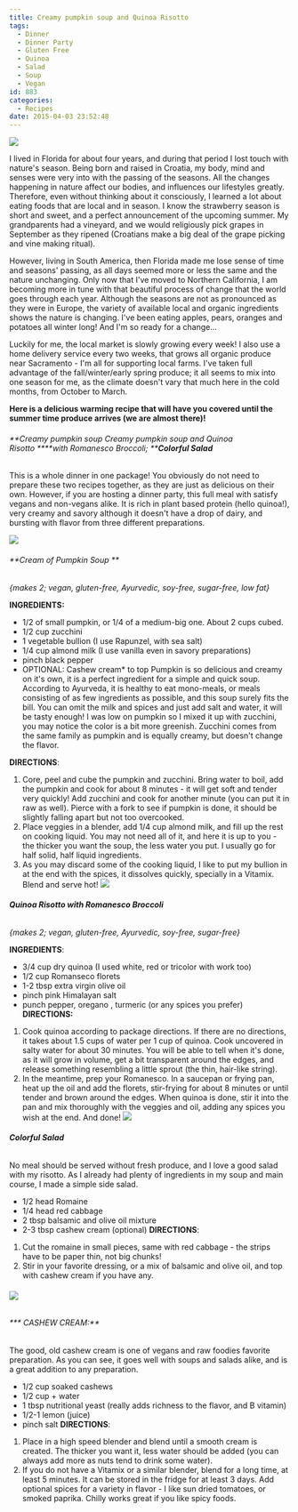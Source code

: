 ```yaml
---
title: Creamy pumpkin soup and Quinoa Risotto
tags:
  - Dinner
  - Dinner Party
  - Gluten Free
  - Quinoa
  - Salad
  - Soup
  - Vegan
id: 883
categories:
  - Recipes
date: 2015-04-03 23:52:48
---
```


![](/images/ris-soup.png)

I lived in Florida for about four years, and during that period I lost touch with nature's season. Being born and raised in Croatia, my body, mind and senses were very into with the passing of the seasons. All the changes happening in nature affect our bodies, and influences our lifestyles greatly. Therefore, even without thinking about it consciously, I learned a lot about eating foods that are local and in season. I know the strawberry season is short and sweet, and a perfect announcement of the upcoming summer. My grandparents had a vineyard, and we would religiously pick grapes in September as they ripened (Croatians make a big deal of the grape picking and vine making ritual).

However, living in South America, then Florida made me lose sense of time and seasons' passing, as all days seemed more or less the same and the nature unchanging. Only now that I've moved to Northern California, I am becoming more in tune with that beautiful process of change that the world goes through each year. Although the seasons are not as pronounced as they were in Europe, the variety of available local and organic ingredients shows the nature is changing. I've been eating apples, pears, oranges and potatoes all winter long! And I'm so ready for a change...

Luckily for me, the local market is slowly growing every week! I also use a home delivery service every two weeks, that grows all organic produce near Sacramento - I'm all for supporting local farms. I've taken full advantage of the fall/winter/early spring produce; it all seems to mix into one season for me, as the climate doesn't vary that much here in the cold months, from October to March.

**Here is a delicious warming recipe that will have you covered until the summer time produce arrives (we are almost there)!**

###### **Creamy pumpkin soup Creamy pumpkin soup and Quinoa Risotto ****with Romanesco Broccoli; ****Colorful Salad**

This is a whole dinner in one package! You obviously do not need to prepare these two recipes together, as they are just as delicious on their own. However, if you are hosting a dinner party, this full meal with satisfy vegans and non-vegans alike. It is rich in plant based protein (hello quinoa!), very creamy and savory although it doesn't have a drop of dairy, and bursting with flavor from three different preparations.

![](/images/pump-soup.png)

###### **Cream of Pumpkin Soup **

_{makes 2; vegan, gluten-free, Ayurvedic, soy-free, sugar-free, low fat}_

**INGREDIENTS:**

*   1/2 of small pumpkin, or 1/4 of a medium-big one. About 2 cups cubed.
*   1/2 cup zucchini
*   1 vegetable bullion (I use Rapunzel, with sea salt)
*   1/4 cup almond milk (I use vanilla even in savory preparations)
*   pinch black pepper
*   OPTIONAL: Cashew cream* to top
Pumpkin is so delicious and creamy on it's own, it is a perfect ingredient for a simple and quick soup. According to Ayurveda, it is healthy to eat mono-meals, or meals consisting of as few ingredients as possible, and this soup surely fits the bill. You can omit the milk and spices and just add salt and water, it will be tasty enough! I was low on pumpkin so I mixed it up with zucchini, you may notice the color is a bit more greenish. Zucchini comes from the same family as pumpkin and is equally creamy, but doesn't change the flavor.

**DIRECTIONS**:

1.  Core, peel and cube the pumpkin and zucchini. Bring water to boil, add the pumpkin and cook for about 8 minutes - it will get soft and tender very quickly! Add zucchini and cook for another minute (you can put it in raw as well). Pierce with a fork to see if pumpkin is done, it should be slightly falling apart but not too overcooked.
2.  Place veggies in a blender, add 1/4 cup almond milk, and fill up the rest on cooking liquid. You may not need all of it, and here it is up to you - the thicker you want the soup, the less water you put. I usually go for half solid, half liquid ingredients.
3.  As you may discard some of the cooking liquid, I like to put my bullion in at the end with the spices, it dissolves quickly, specially in a Vitamix. Blend and serve hot!
![](/images/quinoa-ris2.jpg)

###### **Quinoa Risotto with Romanesco Broccoli**

_{makes 2; vegan, gluten-free, Ayurvedic, soy-free, sugar-free}_

**INGREDIENTS**:

*   3/4 cup dry quinoa (I used white, red or tricolor with work too)
*   1/2 cup Romanseco florets
*   1-2 tbsp extra virgin olive oil
*   pinch pink Himalayan salt
*   punch pepper, oregano , turmeric (or any spices you prefer)
**DIRECTIONS:**

1.  Cook quinoa according to package directions. If there are no directions, it takes about 1.5 cups of water per 1 cup of quinoa. Cook uncovered in salty water for about 30 minutes. You will be able to tell when it's done, as it will grow in volume, get a bit transparent around the edges, and release something resembling a little sprout (the thin, hair-like string).
2.  In the meantime, prep your Romanesco. In a saucepan or frying pan, heat up the oil and add the florets, stir-frying for about 8 minutes or until tender and brown around the edges. When quinoa is done, stir it into the pan and mix thoroughly with the veggies and oil, adding any spices you wish at the end. And done!
![](/images/quinoa-ris.jpg)

###### **Colorful Salad**

No meal should be served without fresh produce, and I love a good salad with my risotto. As I already had plenty of ingredients in my soup and main course, I made a simple side salad.

*   1/2 head Romaine
*   1/4 head red cabbage
*   2 tbsp balsamic and olive oil mixture
*   2-3 tbsp cashew cream (optional)
**DIRECTIONS**:

1.  Cut the romaine in small pieces, same with red cabbage - the strips have to be paper thin, not big chunks!
2.  Stir in your favorite dressing, or a mix of balsamic and olive oil, and top with cashew cream if you have any.
&nbsp;

###### ![](/images/cashewcream.jpg)

###### *** CASHEW CREAM:**

The good, old cashew cream is one of vegans and raw foodies favorite preparation. As you can see, it goes well with soups and salads alike, and is a great addition to any preparation.

*   1/2 cup soaked cashews
*   1/2 cup + water
*   1 tbsp nutritional yeast (really adds richness to the flavor, and B vitamin)
*   1/2-1 lemon (juice)
*   pinch salt
**DIRECTIONS**:

1.  Place in a high speed blender and blend until a smooth cream is created. The thicker you want it, less water should be added (you can always add more as nuts tend to drink some water).
2.  If you do not have a Vitamix or a similar blender, blend for a long time, at least 5 minutes. It can be stored in the fridge for at least 3 days. Add optional spices for a variety in flavor - I like sun dried tomatoes, or smoked paprika. Chilly works great if you like spicy foods.
&nbsp;

&nbsp;

&nbsp;

&nbsp;
